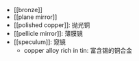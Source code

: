 - [[bronze]]
- [[plane mirror]]
- [[polished copper]]: 抛光铜 
- [[pellicle mirror]]: 薄膜镜
- [[speculum]]: 窥镜 
    - copper alloy rich in tin: 富含锡的铜合金 
